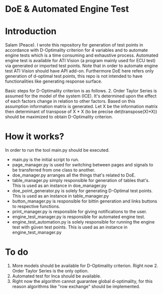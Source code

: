 # DoE & Automated Engine Test
# Introduction
Salam (Peace). I wrote this repository for generation of test points in accordance with D-Optimality criterion for 4 variables and to automate engine tests which is a time consuming and exhaustive process. Automated engine test is available for ATI Vision (a program mainly used for ECU test) via generated or imported test points. Note that in order to automate engine test ATI Vision should have API add-on. Furthermore DoE here refers only generation of d-optimal test points, this repo is not intended to have functionalities like generating response surface.

Basic steps for D-Optimality criterion is as follows. 2. Order Taylor Series is assumed for the model of the system (ICE). It's determined upon the effect of each factors change in relation to other factors. Based on this assumption information matrix is generated. Let X be the information matrix then determinant of transpose of X * X (to be precise det(transpose(X)*X)) should be maximized to obtain D-Optimality criterion.


# How it works?
In order to run the tool main.py should be executed. 
* main.py is the initial script to run. 
* page_manager.py is used for switching between pages and signals to be transferred from one class to another.
* doe_manager.py arranges all the things that's related to DoE.
* table_manager.py simply responsible for generation of tables that's. This is used as an instance in doe_manager.py
* doe_point_generator.py is solely for generating D-Optimal test points. This is used as an instance in table_manager.py
* button_manager.py is responsible for bittin generation  and links buttons to respective functions.
* print_manager.py is responsible for giving notifications to the user.
* engine_test_manager.py is responsible for automated engine test. 
* engine_test_automation.py is solely responsible for running the engine test with güven test points. This is used as an instance in engine_test_manager.py


# To do
1. More models should be available for D-Optimality criterion. Right now 2. Order Taylor Series is the only option.
2. Automated test for Inca should be available.
3. Right now the algorithm cannot guarantee global d-optimality, for this reason algorithms like "row exchange" should be implemented.





